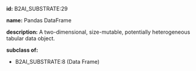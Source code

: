 **id:** B2AI_SUBSTRATE:29

**name:** Pandas DataFrame

**description:** A two-dimensional, size-mutable, potentially heterogeneous tabular data object.

**subclass of:**

- B2AI_SUBSTRATE:8 (Data Frame)
